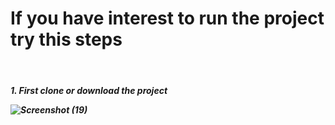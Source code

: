 # If you have interest to run the project try this steps
<br>
<h5> 1. First clone or download the project
<br>
  
  ![Screenshot (19)](https://github.com/Thennavan-Hex/Hackathon2023/assets/96973721/05cb990d-b691-4fd2-8e98-352b9da4f910)

